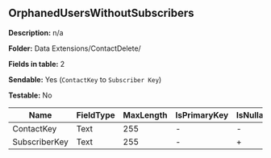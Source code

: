 ## OrphanedUsersWithoutSubscribers

**Description:** n/a

**Folder:** Data Extensions/ContactDelete/

**Fields in table:** 2

**Sendable:** Yes (`ContactKey` to `Subscriber Key`)

**Testable:** No

| Name | FieldType | MaxLength | IsPrimaryKey | IsNullable | DefaultValue |
| --- | --- | --- | --- | --- | --- |
| ContactKey | Text | 255 | - | - |  |
| SubscriberKey | Text | 255 | - | + |  |
